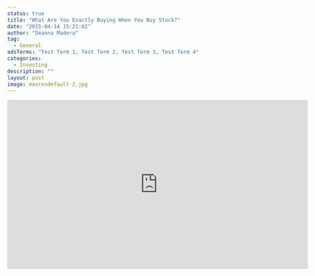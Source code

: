 ```yaml
---
status: true
title: "What Are You Exactly Buying When You Buy Stock?"
date: "2015-04-14 15:21:02"
author: "Deanna Madera"
tag:
  - General
adsTerms: "Test Term 1, Test Term 2, Test Term 3, Test Term 4"
categories:
  - Investing
description: ""
layout: post
image: maxresdefault-2.jpg
---
```


<div class="youtube-embed" data-video_id="98qfFzqDKR8"><iframe allow="accelerometer; autoplay; encrypted-media; gyroscope; picture-in-picture" allowfullscreen="" frameborder="0" height="392" loading="lazy" src="https://www.youtube.com/embed/98qfFzqDKR8?feature=oembed&enablejsapi=1" title="What it means to buy a company's stock | Stocks and bonds | Finance & Capital Markets | Khan Academy" width="696"></iframe></div>

